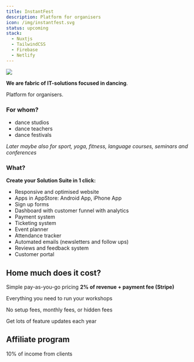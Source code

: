 ```yaml
---
title: InstantFest
description: Platform for organisers
icon: /img/instantfest.svg
status: upcoming
stack:
  - Nuxtjs
  - TailwindCSS
  - Firebase
  - Netlify
---
```


![](/img/instantfest.svg)

**We are fabric of IT-solutions focused in dancing**.

Platform for organisers.

### For whom?

- dance studios
- dance teachers
- dance festivals

_Later maybe also for sport, yoga, fitness, language courses, seminars and conferences_

### What?

**Create your Solution Suite in 1 click:**

- Responsive and optimised website
- Apps in AppStore: Android App, iPhone App
- Sign up forms
- Dashboard with customer funnel with analytics
- Payment system
- Ticketing system
- Event planner
- Attendance tracker
- Automated emails (newsletters and follow ups)
- Reviews and feedback system
- Customer portal

## Home much does it cost?

Simple pay-as-you-go pricing **2% of revenue + payment fee (Stripe)**

Everything you need to run your workshops

No setup fees, monthly fees, or hidden fees

Get lots of feature updates each year

## **Affiliate program**

10% of income from clients
